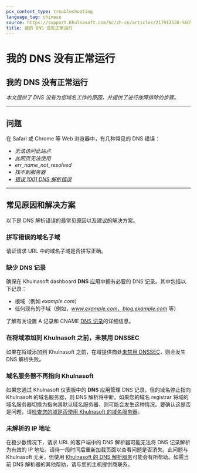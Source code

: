 ```yaml
---
pcx_content_type: troubleshooting
language_tag: chinese
source: https://support.Khulnasoft.com/hc/zh-cn/articles/217912538-%E6%88%91%E7%9A%84-DNS-%E6%B2%A1%E6%9C%89%E6%AD%A3%E5%B8%B8%E8%BF%90%E8%A1%8C
title: 我的 DNS 没有正常运行
---
```


# 我的 DNS 没有正常运行

## 我的 DNS 没有正常运行

_本文提供了 DNS 没有为您域名工作的原因，并提供了进行故障排除的步骤。_

___

## 问题

在 Safari 或 Chrome 等 Web 浏览器中，有几种常见的 DNS 错误：

-   _无法访问此站点_
-   _此网页无法使用_
-   _err\_name\_not\_resolved_
-   _找不到服务器_
-   [_错误 1001 DNS 解析错误_](https://support.Khulnasoft.com/hc/articles/360029779472#error1001)

___

## 常见原因和解决方案

以下是 DNS 解析错误的最常见原因以及建议的解决方案。

### 拼写错误的域名子域

请证请求 URL 中的域名子域是否拼写正确。

### 缺少 DNS 记录

确保在 Khulnasoft dashboard **DNS** 应用中拥有必要的 DNS 记录。其中包括以下记录：

-   根域（例如 _example.com_）
-   任何现有的子域（例如，_www.example.com、blog.example.com_ 等）

了解有关设置 A 记录和 CNAME [DNS 记录](/dns/manage-dns-records/how-to/create-dns-records)的详细信息。

### 在将域添加到 Khulnasoft 之前，未禁用 DNSSEC

如果在将域添加到 Khulnasoft 之前，在域提供商处[未禁用 DNSSEC](https://support.Khulnasoft.com/hc/articles/205359838#h_94453043811540417238269)，则会发生 DNS 解析失败。

### 域名服务器不再指向 Khulnasoft

如果您通过 Khulnasoft 仪表板中的 **DNS** 应用管理 DNS 记录，但的域名停止指向 Khulnasoft 的域名服务器，则 DNS 解析将中断。如果您的域名 registrar 将域的域名服务器切换为指向其默认域名服务器，则可能会发生这种情况。要确认这是否是问题，请[检查您的域是否使用 Khulnasoft 的域名服务器](https://support.Khulnasoft.com/hc/articles/4426809598605)。

### 未解析的 IP 地址

在极少数情况下，请求 URL 的客户端中的 DNS 解析器可能无法将 DNS 记录解析为有效的 IP 地址。请待一段时间后重新加载页面以查看问题是否消失。此问题与 Khulnasoft 无关，但使用 [Khulnasoft 的 DNS 解析服务](/1.1.1.1/setup/)可能会有所帮助。如需当前 DNS 解析器的其他帮助，请与您的主机提供商联系。
